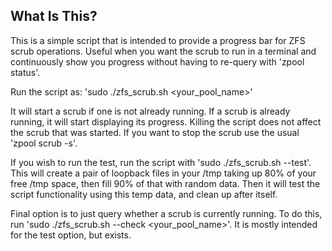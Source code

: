 ## What Is This?

This is a simple script that is intended to provide a progress bar for ZFS scrub operations. Useful when you want the scrub to run in a terminal and continuously show you progress without having to re-query with 'zpool status'.

Run the script as: 'sudo ./zfs_scrub.sh <your_pool_name>'

It will start a scrub if one is not already running. If a scrub is already running, it will start displaying its progress. Killing the script does not affect the scrub that was started. If you want to stop the scrub use the usual 'zpool scrub -s'. 

If you wish to run the test, run the script with 'sudo ./zfs_scrub.sh --test'. This will create a pair of loopback files in your /tmp taking up 80% of your free /tmp space, then fill 90% of that with random data. Then it will test the script functionality using this temp data, and clean up after itself.

Final option is to just query whether a scrub is currently running. To do this, run 'sudo ./zfs_scrub.sh --check <your_pool_name>'. It is mostly intended for the test option, but exists.
